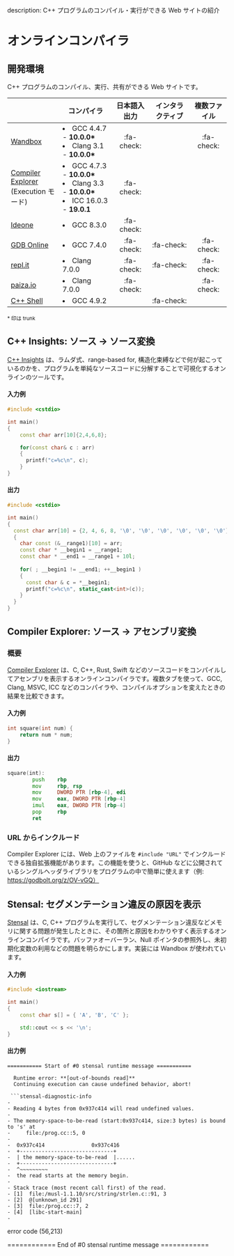 description: C++ プログラムのコンパイル・実行ができる Web サイトの紹介

# オンラインコンパイラ

## 開発環境

C++ プログラムのコンパイル、実行、共有ができる Web サイトです。

|                                                               | コンパイラ                                                                                         | 日本語入出力     | インタラクティブ   | 複数ファイル     |
|---------------------------------------------------------------|-----------------------------------------------------------------------------------------------|:------------:|:------------:|:------------:|
| [Wandbox](https://wandbox.org/)                               | <li>GCC 4.4.7 - **10.0.0\***</li><li>Clang 3.1 - **10.0.0\***</li>                               | :fa-check: |            | :fa-check: |
| [Compiler Explorer](https://godbolt.org/)<br>(Execution モード) | <li>GCC 4.7.3 - **10.0.0\***</li><li>Clang 3.3 - **10.0.0\***</li><li>ICC 16.0.3 - **19.0.1**</li> | :fa-check: |            |            |
| [Ideone](https://ideone.com/)                                 | <li>GCC 8.3.0</li>                                                                            | :fa-check: |            |            |
| [GDB Online](https://www.onlinegdb.com/)                      | <li>GCC 7.4.0</li>                                                                            | :fa-check: | :fa-check: | :fa-check: |
| [repl.it](https://repl.it/languages/cpp)                      | <li>Clang 7.0.0</li>                                                                          | :fa-check: | :fa-check: | :fa-check: |
| [paiza.io](https://paiza.io/ja/projects/new?language=cpp)     | <li>Clang 7.0.0</li>                                                                          | :fa-check: |            | :fa-check: 
| [C++ Shell](http://cpp.sh/)                                   | <li>GCC 4.9.2</li>                                                                            |            | :fa-check: |            |

<small>* 印は trunk</small>


## C++ Insights: ソース → ソース変換
[C++ Insights](https://cppinsights.io/) は、ラムダ式、range-based for, 構造化束縛などで何が起こっているのかを、プログラムを単純なソースコードに分解することで可視化するオンラインのツールです。  

#### 入力例
```c++
#include <cstdio>

int main()
{
    const char arr[10]{2,4,6,8};

    for(const char& c : arr)
    {
      printf("c=%c\n", c);
    }
}
```
#### 出力
```c++
#include <cstdio>

int main()
{
  const char arr[10] = {2, 4, 6, 8, '\0', '\0', '\0', '\0', '\0', '\0'};
  {
    char const (&__range1)[10] = arr;
    const char * __begin1 = __range1;
    const char * __end1 = __range1 + 10l;
    
    for( ; __begin1 != __end1; ++__begin1 )
    {
      const char & c = *__begin1;
      printf("c=%c\n", static_cast<int>(c));
    }
  }
}
```

## Compiler Explorer: ソース → アセンブリ変換

### 概要
[Compiler Explorer](https://godbolt.org/) は、C, C++, Rust, Swift などのソースコードをコンパイルしてアセンブリを表示するオンラインコンパイラです。複数タブを使って、GCC, Clang, MSVC, ICC などのコンパイラや、コンパイルオプションを変えたときの結果を比較できます。

#### 入力例
```c++
int square(int num) {
    return num * num;
}
```

#### 出力
```asm
square(int):
        push    rbp
        mov     rbp, rsp
        mov     DWORD PTR [rbp-4], edi
        mov     eax, DWORD PTR [rbp-4]
        imul    eax, DWORD PTR [rbp-4]
        pop     rbp
        ret
```

### URL からインクルード
Compiler Explorer には、Web 上のファイルを `#include "URL"` でインクルードできる独自拡張機能があります。この機能を使うと、GitHub などに公開されているシングルヘッダライブラリをプログラムの中で簡単に使えます（例: https://godbolt.org/z/OV-vGQ）


## Stensal: セグメンテーション違反の原因を表示
[Stensal](https://segfault.stensal.com/) は、C, C++ プログラムを実行して、セグメンテーション違反などメモリに関する問題が発生したときに、その箇所と原因をわかりやすく表示するオンラインコンパイラです。バッファオーバーラン、Null ポインタの参照外し、未初期化変数の利用などの問題を明らかにします。実装には Wandbox が使われています。

#### 入力例
```C++
#include <iostream>

int main()
{
	const char s[] = { 'A', 'B', 'C' };

	std::cout << s << '\n';
}
```

#### 出力例
```
=========== Start of #0 stensal runtime message ===========

  Runtime error: **[out-of-bounds read]**  
  Continuing execution can cause undefined behavior, abort!

 ```stensal-diagnostic-info
-
- Reading 4 bytes from 0x937c414 will read undefined values.
- 
- The memory-space-to-be-read (start:0x937c414, size:3 bytes) is bound to 's' at
-     file:/prog.cc::5, 0
- 
-  0x937c414               0x937c416
-  +------------------------------+
-  | the memory-space-to-be-read  |......
-  +------------------------------+
-  ^~~~~~~~~~
-  the read starts at the memory begin.
- 
- Stack trace (most recent call first) of the read.
- [1]  file:/musl-1.1.10/src/string/strlen.c::91, 3
- [2]  @[unknown_id 291]
- [3]  file:/prog.cc::7, 2
- [4]  [libc-start-main]
-
 ```
error code (56,213)

============ End of #0 stensal runtime message ============
```
